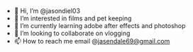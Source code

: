 - 👋 Hi, I’m @jasondiel03
- 👀 I’m interested in films and pet keeping
- 🌱 I’m currently learning adobe after effects and photoshop
- 💞️ I’m looking to collaborate on vlogging
- 📫 How to reach me email @jasendale69@gmail.com

<!---
jasondiel03/jasondiel03 is a ✨ special ✨ repository because its `README.md` (this file) appears on your GitHub profile.
You can click the Preview link to take a look at your changes.
--->
